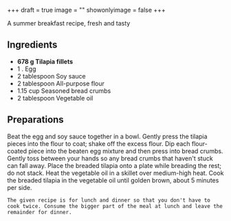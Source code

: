 +++
draft = true
image = ""
showonlyimage = false
+++

A summer breakfast recipe, fresh and tasty
<!--more-->

## Ingredients

- **678 g Tilapia fillets**
- 1 . Egg
- 2 tablespoon Soy sauce
- 2 tablespoon All-purpose flour
- 1.15 cup Seasoned bread crumbs
- 2 tablespoon Vegetable oil

## Preparations

Beat the egg and soy sauce together in a bowl. Gently press the tilapia pieces into the flour to coat; shake off the excess flour. Dip each flour-coated piece into the beaten egg mixture and then press into bread crumbs. Gently toss between your hands so any bread crumbs that haven't stuck can fall away. Place the breaded tilapia onto a plate while breading the rest; do not stack. Heat the vegetable oil in a skillet over medium-high heat. Cook the breaded tilapia in the vegetable oil until golden brown, about 5 minutes per side.  

`The given recipe is for lunch and dinner so that you don't have to cook twice. Consume the bigger part of the meal at lunch and leave the remainder for dinner.`
